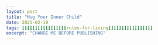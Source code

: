 ```yaml
---
layout: post
title: "Hug Your Inner Child"
date: 2025-02-19
tags: [[[[[[[[[[[[[[[[[rules-for-living]]]]]]]]]]]]]]]]]
excerpt: "CHANGE ME BEFORE PUBLISHING"
---
```

